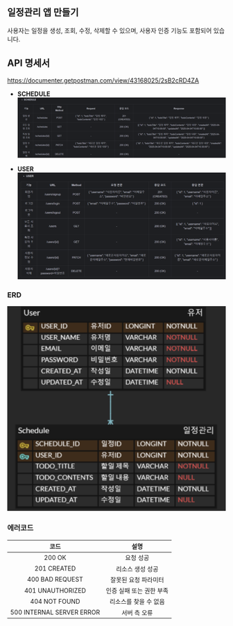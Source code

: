 ## 일정관리 앱 만들기

사용자는 일정을 생성, 조회, 수정, 삭제할 수 있으며, 사용자 인증 기능도 포함되어 있습니다.

## API 명세서 
https://documenter.getpostman.com/view/43168025/2sB2cRD4ZA
* **SCHEDULE** 
![img.png](img.png)

* **USER**
![img_2.png](img_2.png)


### ERD


![img_10.png](img_10.png)

### 에러코드
|            코드           	|           설명           	|
|:-------------------------:	|:------------------------:	|
| 200 OK                    	| 요청 성공                	|
| 201 CREATED               	| 리소스 생성 성공         	|
| 400 BAD REQUEST           	| 잘못된 요청 파라미터     	|
| 401 UNAUTHORIZED          	| 인증 실패 또는 권한 부족 	|
| 404 NOT FOUND             	| 리소스를 찾을 수 없음    	|
| 500 INTERNAL SERVER ERROR 	| 서버 측 오류             	|
